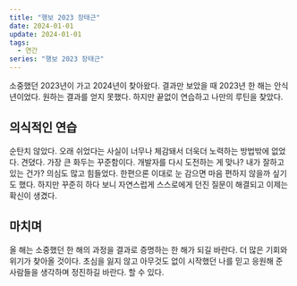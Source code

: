 ```yaml
---
title: "행보 2023 장태근"
date: 2024-01-01
update: 2024-01-01
tags:
  - 연간
series: "행보 2023 장태근"
---
```


소중했던 2023년이 가고 2024년이 찾아왔다. 결과만 보았을 때 2023년 한 해는 안식년이었다. 원하는 결과를
얻지 못했다. 하지만 끝없이 연습하고 나만의 루틴을 찾았다.

## 의식적인 연습

순탄치 않았다. 오래 쉬었다는 사실이 너무나 체감돼서 더욱더 노력하는 방법밖에 없었다. 견뎠다. 가장 큰 화두는
꾸준함이다. 개발자를 다시 도전하는 게 맞나? 내가 잘하고 있는 건가? 의심도 많고 힘들었다. 한편으론 이대로 눈 감으면 마음
편하지 않을까 싶기도 했다. 하지만 꾸준히 하다 보니 자연스럽게 스스로에게 던진 질문이 해결되고 이제는 확신이 생겼다.

## 마치며

올 해는 소중했던 한 해의 과정을 결과로 증명하는 한 해가 되길 바란다. 더 많은 기회와 위기가 찾아올 것이다. 초심을 잃지 않고
아무것도 없이 시작했던 나를 믿고 응원해 준 사람들을 생각하며 정진하길 바란다. 할 수 있다.
